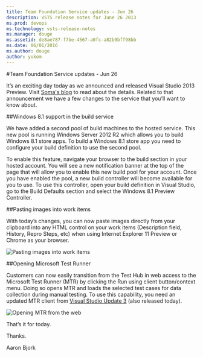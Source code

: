 ```yaml
---
title: Team Foundation Service updates - Jun 26
description: VSTS release notes for June 26 2013
ms.prod: devops
ms.technology: vsts-release-notes
ms.manager: douge
ms.assetid: de8ae787-f7be-4567-a0fc-a82b9bff98bb
ms.date: 06/01/2016
ms.author: douge
author: yukom
---
```


#Team Foundation Service updates - Jun 26

It’s an exciting day today as we announced and released Visual Studio 2013 Preview.  Visit [Soma's blog](http://blogs.msdn.com/b/somasegar/archive/2013/06/26/visual-studio-2013-preview.aspx) to read about the details.  Related to that announcement we have a few changes to the service that you’ll want to know about.

##Windows 8.1 support in the build service

We have added a second pool of build machines to the hosted service. This new pool is running Windows Server 2012 R2 which allows you to build Windows 8.1 store apps. To build a Windows 8.1 store app you need to configure your build definition to use the second pool.

To enable this feature, navigate your browser to the build section in your hosted account. You will see a new notification banner at the top of the page that will allow you to enable this new build pool for your account.  Once you have enabled the pool, a new build controller will become available for you to use. To use this controller, open your build definition in Visual Studio, go to the Build Defaults section and select the Windows 8.1 Preview Controller.

##Pasting images into work items

With today’s changes, you can now paste images directly from your clipboard into any HTML control on your work items (Description field, History, Repro Steps, etc) when using Internet Explorer 11 Preview or Chrome as your browser. 

![Pasting images into work items](_img/6_26_01.png)

##Opening Microsoft Test Runner

Customers can now easily transition from the Test Hub in web access to the Microsoft Test Runner (MTR) by clicking the Run using client button/context menu.  Doing so opens MTR and loads the selected test cases for data collection during manual testing. To use this capability, you need an updated MTR client from [Visual Studio Update 3](http://go.microsoft.com/fwlink/?LinkID=273878) (also released today).

![Opening MTR from the web](_img/6_26_02.png)

That’s it for today.

Thanks.

Aaron Bjork





